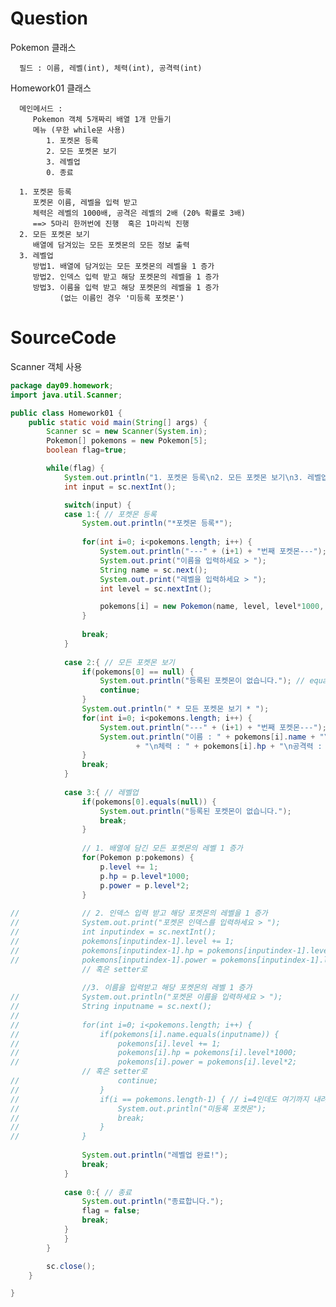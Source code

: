 # Question

  Pokemon 클래스 
  
      필드 : 이름, 레벨(int), 체력(int), 공격력(int) 


   Homework01 클래스 
   
      메인메서드 : 
         Pokemon 객체 5개짜리 배열 1개 만들기 
         메뉴 (무한 while문 사용) 
            1. 포켓몬 등록
            2. 모든 포켓몬 보기
            3. 레벨업
            0. 종료
            
      1. 포켓몬 등록
         포켓몬 이름, 레벨을 입력 받고 
         체력은 레벨의 1000배, 공격은 레벨의 2배 (20% 확률로 3배) 
         ==> 5마리 한꺼번에 진행  혹은 1마리씩 진행 
      2. 모든 포켓몬 보기
         배열에 담겨있는 모든 포켓몬의 모든 정보 출력
      3. 레벨업
         방법1. 배열에 담겨있는 모든 포켓몬의 레벨을 1 증가
         방법2. 인덱스 입력 받고 해당 포켓몬의 레벨을 1 증가
         방법3. 이름을 입력 받고 해당 포켓몬의 레벨을 1 증가
               (없는 이름인 경우 '미등록 포켓몬')
               
              
               
# SourceCode
Scanner 객체 사용 
```java
package day09.homework;
import java.util.Scanner;

public class Homework01 {
	public static void main(String[] args) {
		Scanner sc = new Scanner(System.in);
		Pokemon[] pokemons = new Pokemon[5];
		boolean flag=true;

		while(flag) {
			System.out.println("1. 포켓몬 등록\n2. 모든 포켓몬 보기\n3. 레벨업\n0. 종료");
			int input = sc.nextInt();

			switch(input) {
			case 1:{ // 포켓몬 등록 
				System.out.println("*포켓몬 등록*");
				
				for(int i=0; i<pokemons.length; i++) {
					System.out.println("---" + (i+1) + "번째 포켓몬---");
					System.out.print("이름을 입력하세요 > ");
					String name = sc.next();
					System.out.print("레벨을 입력하세요 > ");
					int level = sc.nextInt();

					pokemons[i] = new Pokemon(name, level, level*1000, level*2);
				}
				
				break;
			}
			
			case 2:{ // 모든 포켓몬 보기
				if(pokemons[0] == null) {
					System.out.println("등록된 포켓몬이 없습니다."); // equals() 쓰면 perspective
					continue;
				}
				System.out.println(" * 모든 포켓몬 보기 * ");
				for(int i=0; i<pokemons.length; i++) {
					System.out.println("---" + (i+1) + "번째 포켓몬---");
					System.out.println("이름 : " + pokemons[i].name + "\n레벨 : " + pokemons[i].level 
							+ "\n체력 : " + pokemons[i].hp + "\n공격력 : " + pokemons[i].power + "\n");
				}
				break;
			}
			
			case 3:{ // 레벨업
				if(pokemons[0].equals(null)) {
					System.out.println("등록된 포켓몬이 없습니다.");
					break;
				}
				
				// 1. 배열에 담긴 모든 포켓몬의 레벨 1 증가
				for(Pokemon p:pokemons) {
					p.level += 1;
					p.hp = p.level*1000;
					p.power = p.level*2;
				}
				
//				// 2. 인덱스 입력 받고 해당 포켓몬의 레벨을 1 증가
//				System.out.print("포켓몬 인덱스를 입력하세요 > ");
//				int inputindex = sc.nextInt();
//				pokemons[inputindex-1].level += 1;
//				pokemons[inputindex-1].hp = pokemons[inputindex-1].level*1000;
//				pokemons[inputindex-1].power = pokemons[inputindex-1].level*2;
				// 혹은 setter로
				
				//3. 이름을 입력받고 해당 포켓몬의 레벨 1 증가
//				System.out.println("포켓몬 이름을 입력하세요 > ");
//				String inputname = sc.next();
//				
//				for(int i=0; i<pokemons.length; i++) {
//					if(pokemons[i].name.equals(inputname)) {
//						pokemons[i].level += 1;
//						pokemons[i].hp = pokemons[i].level*1000;
//						pokemons[i].power = pokemons[i].level*2;
				// 혹은 setter로
//						continue;
//					}
//					if(i == pokemons.length-1) { // i=4인데도 여기까지 내려왔으면 해당 이름은 존재하지 않는다.
//						System.out.println("미등록 포켓몬");
//						break;
//					}
//				}
				
				System.out.println("레벨업 완료!");
				break;
			}
			
			case 0:{ // 종료
				System.out.println("종료합니다.");
				flag = false;
				break;
			}
			}
		}

		sc.close();
	}

}
```
